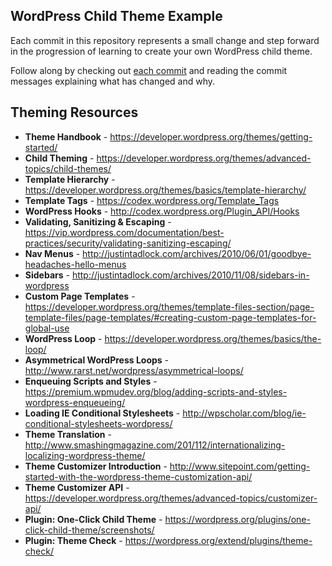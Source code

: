 ## WordPress Child Theme Example

Each commit in this repository represents a small change and step forward in the progression of learning to create your own WordPress child theme.

Follow along by checking out [each commit](https://github.com/davidlaietta/twentyfifteen-child-example/commits/master) and reading the commit messages explaining what has changed and why.

## Theming Resources

- **Theme Handbook** - https://developer.wordpress.org/themes/getting-started/
- **Child Theming** - https://developer.wordpress.org/themes/advanced-topics/child-themes/
- **Template Hierarchy** - https://developer.wordpress.org/themes/basics/template-hierarchy/
- **Template Tags** - https://codex.wordpress.org/Template_Tags
- **WordPress Hooks** - http://codex.wordpress.org/Plugin_API/Hooks
- **Validating, Sanitizing &amp; Escaping** - https://vip.wordpress.com/documentation/best-practices/security/validating-sanitizing-escaping/
- **Nav Menus** - http://justintadlock.com/archives/2010/06/01/goodbye-headaches-hello-menus
- **Sidebars** - http://justintadlock.com/archives/2010/11/08/sidebars-in-wordpress
- **Custom Page Templates** - https://developer.wordpress.org/themes/template-files-section/page-template-files/page-templates/#creating-custom-page-templates-for-global-use
- **WordPress Loop** - https://developer.wordpress.org/themes/basics/the-loop/
- **Asymmetrical WordPress Loops** - http://www.rarst.net/wordpress/asymmetrical-loops/
- **Enqueuing Scripts and Styles** - https://premium.wpmudev.org/blog/adding-scripts-and-styles-wordpress-enqueueing/
- **Loading IE Conditional Stylesheets** - http://wpscholar.com/blog/ie-conditional-stylesheets-wordpress/
- **Theme Translation** - http://www.smashingmagazine.com/201/112/internationalizing-localizing-wordpress-theme/
- **Theme Customizer Introduction** - http://www.sitepoint.com/getting-started-with-the-wordpress-theme-customization-api/
- **Theme Customizer API** - https://developer.wordpress.org/themes/advanced-topics/customizer-api/
- **Plugin: One-Click Child Theme** - https://wordpress.org/plugins/one-click-child-theme/screenshots/
- **Plugin: Theme Check** - https://wordpress.org/extend/plugins/theme-check/
